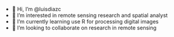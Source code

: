 - 👋 Hi, I’m @luisdiazc
- 👀 I’m interested in remote sensing research and spatial analyst
- 🌱 I’m currently learning use R for processing digital images
- 💞️ I’m looking to collaborate on research in remote sensing


<!---
luisdiazc/luisdiazc is a ✨ special ✨ repository because its `README.md` (this file) appears on your GitHub profile.
You can click the Preview link to take a look at your changes.
--->
